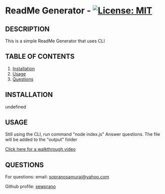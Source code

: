 # ReadMe Generator - [![License: MIT](https://img.shields.io/badge/License-MIT-yellow.svg)](https://opensource.org/licenses/MIT)

## DESCRIPTION

This is a simple ReadMe Generator that uses CLI

## TABLE OF CONTENTS

1. [Installation](#installation)
2. [Usage](#usage)
3. [Questions](#questions)

## INSTALLATION

undefined

## USAGE

Still using the CLI, run command "node index.js" 
Answer questions. 
The file will be added to the "output" folder

[Click here for a walkthrough video](https://drive.google.com/file/d/1bCAu_MOlB1NI1F09RjNifZI1RhoGeJEQ/view)
## QUESTIONS

For questions: 
email: [sopranosamurai@yahoo.com](mailto:sopranosamurai@yahoo.com)

Github profile: [sewprano](https://github/com/sewprano)

